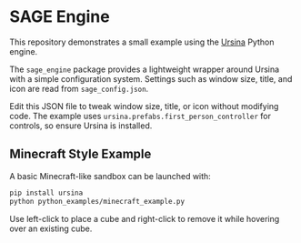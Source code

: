 # SAGE Engine

This repository demonstrates a small example using the [Ursina](https://www.ursinaengine.org/) Python engine.

The `sage_engine` package provides a lightweight wrapper around Ursina with a simple configuration system. Settings such as window size, title, and icon are read from `sage_config.json`.

Edit this JSON file to tweak window size, title, or icon without modifying code. The example uses `ursina.prefabs.first_person_controller` for controls, so ensure Ursina is installed.

## Minecraft Style Example

A basic Minecraft-like sandbox can be launched with:

```bash
pip install ursina
python python_examples/minecraft_example.py
```

Use left-click to place a cube and right-click to remove it while hovering over an existing cube.
